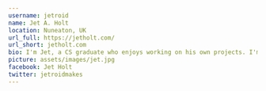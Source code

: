 ```yaml
---
username: jetroid
name: Jet A. Holt
location: Nuneaton, UK
url_full: https://jetholt.com/
url_short: jetholt.com
bio: I'm Jet, a CS graduate who enjoys working on his own projects. I'm known for my Eurorack synth modules.
picture: assets/images/jet.jpg
facebook: Jet Holt
twitter: jetroidmakes
---
```

